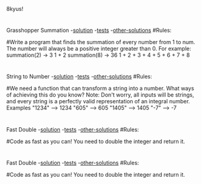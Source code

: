 8kyus!
#
#
Grasshopper Summation
-[solution](./8kyujs/grasshopper-summation.js)
-[tests](./8kyujs/grasshopper-summation.test)
-[other-solutions](https://www.codewars.com/kata/55d24f55d7dd296eb9000030)
                        #Rules:

#Write a program that finds the summation of every number from 1 to num. The number will always be a positive integer greater than 0.
For example:
summation(2) -> 3
1 + 2
summation(8) -> 36
1 + 2 + 3 + 4 + 5 + 6 + 7 + 8
#
#
String to Number
-[solution](./8kyujs/string-to-number.js)
-[tests](./8kyujs/string-to-number.test)
-[other-solutions](https://www.codewars.com/kata/544675c6f971f7399a000e79/solutions/javascript)
                        #Rules:

#We need a function that can transform a string into a number. What ways of achieving this do you know?
Note: Don't worry, all inputs will be strings, and every string is a perfectly valid representation of an integral number.
Examples
"1234" --> 1234
"605"  --> 605
"1405" --> 1405
"-7" --> -7
#
#
Fast Double
-[solution](./8kyujs/fast-double.js)
-[tests](./8kyujs/fast-double.test)
-[other-solutions](codewars.com/kata/53ee5429ba190077850011d4/solutions/javascript)
                        #Rules:

#Code as fast as you can! You need to double the integer and return it.
#
#
Fast Double
-[solution](./8kyujs/fast-double.js)
-[tests](./8kyujs/fast-double.test)
-[other-solutions](codewars.com/kata/53ee5429ba190077850011d4/solutions/javascript)
                        #Rules:

#Code as fast as you can! You need to double the integer and return it.
